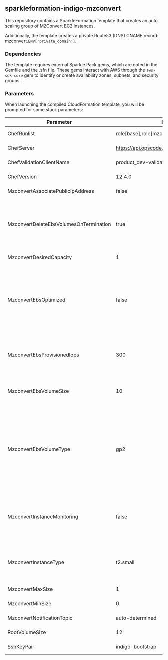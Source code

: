 ## sparkleformation-indigo-mzconvert
This repository contains a SparkleFormation template that creates an 
auto scaling group of MZConvert EC2 instances.

Additionally, the template creates a private Route53 (DNS) CNAME record:
mzconvert.`ENV['private_domain']`.

### Dependencies

The template requires external Sparkle Pack gems, which are noted in
the Gemfile and the .sfn file.  These gems interact with AWS through the
`aws-sdk-core` gem to identify or create  availability zones, subnets, and 
security groups.

### Parameters

When launching the compiled CloudFormation template, you will be prompted for
some stack parameters:

| Parameter | Default Value | Purpose |
|-----------|---------------|---------|
| ChefRunlist | role[base],role[mzconvert] | No need to change |
| ChefServer | https://api.opscode.com/organizations/product\_dev | No need to change |
| ChefValidationClientName | product\_dev-validator | No need to change |
| ChefVersion | 12.4.0 | No need to change |
| MzconvertAssociatePublicIpAddress | false | No need to change |
| MzconvertDeleteEbsVolumesOnTermination | true | Set to false if you want the EBS volumes to persist when the instance is terminated |
| MzconvertDesiredCapacity | 1 | No need to change |
| MzconvertEbsOptimized| false | Enable EBS optimization for the instance (instance type must be an m3, m4, c3 or c4 type; maybe others) |
| MzconvertEbsProvisionedIops| 300 | Number of provisioned IOPS to request for io1 EBS volumes |
| MzconvertEbsVolumeSize | 10 | Size (in GB) of additional EBS volumes |
| MzconvertEbsVolumeType | gp2 | EBS volume type (gp2, or general purpose, or io1, provisioned IOPS).  Provisioned IOPS volumes incur additional expense. |
| MzconvertInstanceMonitoring | false | Set to true to enable detailed cloudwatch monitoring (additional costs incurred) |
| MzconvertInstanceType | t2.small | Increase the instance size for more network throughput |
| MzconvertMaxSize | 1 | No need to change |
| MzconvertMinSize | 0 | No need to change |
| MzconvertNotificationTopic | auto-determined | No need to change |
| RootVolumeSize | 12 | No need to change |
| SshKeyPair | indigo-bootstrap | No need to change |
